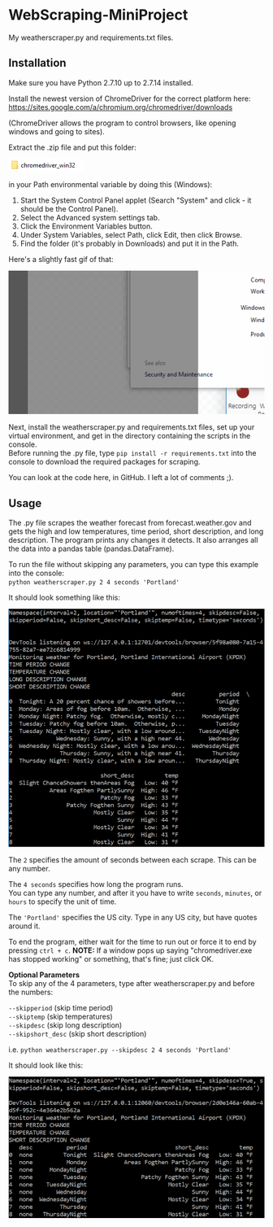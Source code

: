 # WebScraping-MiniProject
My weatherscraper.py and requirements.txt files.

## Installation

Make sure you have Python 2.7.10 up to 2.7.14 installed.

Install the newest version of ChromeDriver for the correct platform here: https://sites.google.com/a/chromium.org/chromedriver/downloads

(ChromeDriver allows the program to control browsers, like opening windows and going to sites).

Extract the .zip file and put this folder:

![ChromeDriver Folder](/images/cdriverfolder.PNG)

in your Path environmental variable by doing this (Windows):

1. Start the System Control Panel applet (Search "System" and click - it should be the Control Panel).  
2. Select the Advanced system settings tab.  
3. Click the Environment Variables button.  
4. Under System Variables, select Path, click Edit, then click Browse.
5. Find the folder (it's probably in Downloads) and put it in the Path.

Here's a slightly fast gif of that:

![How to edit Path](/images/chromedriverpath.gif)

Next, install the weatherscraper.py and requirements.txt files, set up your virtual environment, and get in the directory containing the scripts in the console.  
Before running the .py file, type `pip install -r requirements.txt` into the console to download the required packages for scraping.

You can look at the code here, in GitHub. I left a lot of comments ;).


## Usage
The .py file scrapes the weather forecast from forecast.weather.gov and gets the high and low temperatures, time period, short description, and long description. The program prints any changes it detects. It also arranges all the data into a pandas table (pandas.DataFrame).

To run the file without skipping any parameters, you can type this example into the console:  
`python weatherscraper.py 2 4 seconds 'Portland'`  

It should look something like this:

![Weather Scraping Example](/images/skipdesc.PNG)

The `2` specifies the amount of seconds between each scrape. This can be any number.

The `4 seconds` specifies how long the program runs.  
You can type any number, and after it you have to write `seconds`, `minutes`, or `hours` to specify the unit of time.

The `'Portland'` specifies the US city. Type in any US city, but have quotes around it.

To end the program, either wait for the time to run out or force it to end by pressing `ctrl + c`.
**NOTE:** If a window pops up saying "chromedriver.exe has stopped working" or something, that's fine; just click OK.

<b>Optional Parameters</b>  
To skip any of the 4 parameters, type after weatherscraper.py and before the numbers:

`--skipperiod` (skip time period)  
`--skiptemp` (skip temperatures)  
`--skipdesc` (skip long description)  
`--skipshort_desc` (skip short description)

i.e. `python weatherscraper.py --skipdesc 2 4 seconds 'Portland'`

It should look like this:

![Weather Scraping Example - skipdesc](/images/webscraperpic.PNG)
